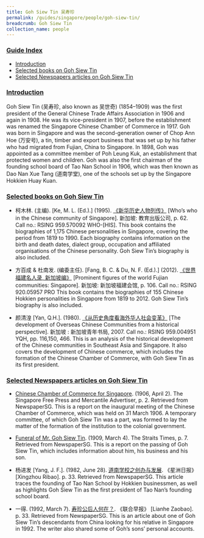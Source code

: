 ```yaml
---
title: Goh Siew Tin 吴寿珍
permalink: /guides/singapore/people/goh-siew-tin/
breadcrumb: Goh Siew Tin
collection_name: people
---
```


### <u>Guide Index</u>

* [Introduction](#introduction)
* [Selected books on Goh Siew Tin](#selected-books-on-goh-siew-tin)
* [Selected Newspapers articles on Goh Siew Tin](#selected-books-on-goh-siew-tin)

### <u>Introduction</u>

Goh Siew Tin (吴寿珍, also known as 吴世奇) (1854–1909) was the first president of the General Chinese Trade Affairs Association in 1906 and again in 1908. He was its vice-president in 1907, before the establishment was renamed the Singapore Chinese Chamber of Commerce in 1917. Goh was born in Singapore and was the second-generation owner of Chop Ann Hoe (万安号), a tin, timber and export business that was set up by his father who had migrated from Fujian, China to Singapore. In 1898, Goh was appointed as a committee member of Poh Leung Kuk, an establishment that protected women and children. Goh was also the first chairman of the founding school board of Tao Nan School in 1906, which was then known as Dao Nan Xue Tang (道南学堂), one of the schools set up by the Singapore Hokkien Huay Kuan.


### <u>Selected books on Goh Siew Tin</u>

* 柯木林. (主编). [Ke, M. L. (Ed.).] (1995). [《新华历史人物列传》](http://eservice.nlb.gov.sg/item_holding_s.aspx?bid=84500628) [Who’s who in the Chinese community of Singapore]. 新加坡: 教育出版公司, p. 62.
Call no.: RSING 959.570092 WHO-\[HIS\].
This book contains the biographies of 1,175 Chinese personalities in Singapore, covering the period from 1819 to 1990. Each biography contains information on the birth and death dates, dialect group, occupation and affiliated organisations of the Chinese personality. Goh Siew Tin’s biography is also included.


* 方百成 & 杜南发. (编委主任). [Fang, B. C. & Du, N. F. (Ed.).] (2012). [《世界福建名人录, 新加坡编》](http://eservice.nlb.gov.sg/item_holding_s.aspx?bid=200125706) [Prominent figures of the world Fujian communities: Singapore]. 新加坡: 新加坡福建会馆, p. 106.
Call no.: RSING 920.05957 PRO
This book contains the biographies of 155 Chinese Hokkien personalities in Singapore from 1819 to 2012. Goh Siew Tin’s biography is also included.


* 颜清湟 [Yan, Q.H.]. (1980). [《从历史角度看海外华人社会变革》](http://eservice.nlb.gov.sg/item_holding_s.aspx?bid=12918025) [The development of Overseas Chinese Communities from a historical perspective]. 新加坡 : 新加坡青年书局, 2007.
Call no.: RSING 959.004951 YQH, pp. 116,150, 466.
This is an analysis of the historical development of the Chinese communities in Southeast Asia and Singapore. It also covers the development of Chinese commerce, which includes the formation of the Chinese Chamber of Commerce, with Goh Siew Tin as its first president.


### <u>Selected Newspapers articles on Goh Siew Tin</u>

* [Chinese Chamber of Commerce for Singapore](http://eresources.nlb.gov.sg/newspapers/Digitised/Article/singfreepressb19060402-1.2.8). (1906, April 2). The Singapore Free Press and Mercantile Advertiser, p. 2. Retrieved from NewspaperSG.
This is a report on the inaugural meeting of the Chinese Chamber of Commerce, which was held on 31 March 1906. A temporary committee, of which Goh Siew Tin was a part, was formed to lay the matter of the formation of the institution to the colonial government.


* [Funeral of Mr. Goh Siew Tin](http://eresources.nlb.gov.sg/newspapers/Digitised/Article/straitstimes19090304-1.2.68). (1909, March 4). The Straits Times, p. 7. Retrieved from NewspaperSG.
This is a report on the passing of Goh Siew Tin, which includes information about him, his business and his son.


* 杨进发 [Yang, J. F.]. (1982, June 28). [道南学校之创办与发展](http://eresources.nlb.gov.sg/newspapers/Digitised/Article/scjp19820628-1.2.59.1.6). 《星洲日报》 [Xingzhou Ribao]. p. 33. Retrieved from NewspaperSG.
This article traces the founding of Tao Nan School by Hokkien businessmen, as well as highlights Goh Siew Tin as the first president of Tao Nan’s founding school board.


* 一得. (1992, March 7). [寿珍公后人何在？](http://eresources.nlb.gov.sg/newspapers/Digitised/Article/lhzb19920307-1.2.77.1).  《联合早报》 [Lianhe Zaobao]. p. 33. Retrieved from NewspaperSG.
This is an article about one of Goh Siew Tin’s descendants from China looking for his relative in Singapore in 1992. The writer also shared some of Goh’s sons’ personal accounts.